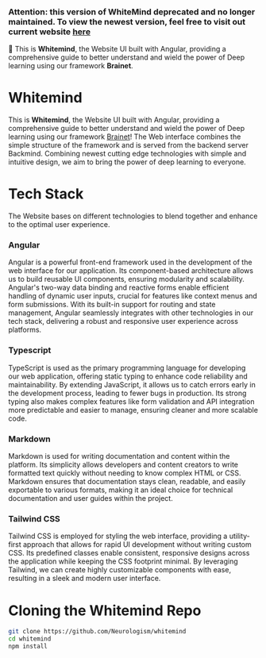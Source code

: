 ### Attention: this version of WhiteMind deprecated and no longer maintained. To view the newest version, feel free to visit out current website [here](https://whitemind.net/)


🧠 This is **Whitemind**, the Website UI built with Angular, providing a comprehensive guide to better understand and wield the power of Deep learning using our framework **Brainet**.


# Whitemind

This is **Whitemind**, the Website UI built with Angular, providing a comprehensive guide to better understand and wield the power of Deep learning using our framework [Brainet](https://github.com/Neurologism/brainet)!
The Web interface combines the simple structure of the framework and is served from the backend server Backmind. Combining newest cutting edge technologies with simple and intuitive design, we aim to bring the power of deep learning to everyone.

# Tech Stack

The Website bases on different technologies to blend together and enhance to the optimal user experience.

### Angular

Angular is a powerful front-end framework used in the development of the web interface for our application. Its component-based architecture allows us to build reusable UI components, ensuring modularity and scalability. Angular's two-way data binding and reactive forms enable efficient handling of dynamic user inputs, crucial for features like context menus and form submissions. With its built-in support for routing and state management, Angular seamlessly integrates with other technologies in our tech stack, delivering a robust and responsive user experience across platforms.

### Typescript

TypeScript is used as the primary programming language for developing our web application, offering static typing to enhance code reliability and maintainability. By extending JavaScript, it allows us to catch errors early in the development process, leading to fewer bugs in production. Its strong typing also makes complex features like form validation and API integration more predictable and easier to manage, ensuring cleaner and more scalable code.

### Markdown

Markdown is used for writing documentation and content within the platform. Its simplicity allows developers and content creators to write formatted text quickly without needing to know complex HTML or CSS. Markdown ensures that documentation stays clean, readable, and easily exportable to various formats, making it an ideal choice for technical documentation and user guides within the project.

### Tailwind CSS

Tailwind CSS is employed for styling the web interface, providing a utility-first approach that allows for rapid UI development without writing custom CSS. Its predefined classes enable consistent, responsive designs across the application while keeping the CSS footprint minimal. By leveraging Tailwind, we can create highly customizable components with ease, resulting in a sleek and modern user interface.

# Cloning the Whitemind Repo

```bash
git clone https://github.com/Neurologism/whitemind
cd whitemind
npm install
```
